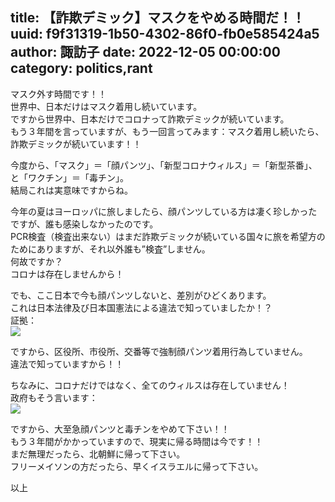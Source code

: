 title: 【詐欺デミック】マスクをやめる時間だ！！
uuid: f9f31319-1b50-4302-86f0-fb0e585424a5
author: 諏訪子
date: 2022-12-05 00:00:00
category: politics,rant
----
マスク外す時間です！！\
世界中、日本だけはマスク着用し続いています。\
ですから世界中、日本だけでコロナって詐欺デミックが続いています。\
もう３年間を言っていますが、もう一回言ってみます：マスク着用し続いたら、詐欺デミックが続いています！！

今度から、「マスク」＝「顔パンツ」、「新型コロナウィルス」＝「新型茶番」、と「ワクチン」＝「毒チン」。\
結局これは実意味ですからね。

今年の夏はヨーロッパに旅しましたら、顔パンツしている方は凄く珍しかったですが、誰も感染しなかったのです。\
PCR検査（検査出来ない）はまだ詐欺デミックが続いている国々に旅を希望方のためにありますが、それ以外誰も”検査”しません。\
何故ですか？\
コロナは存在しませんから！

でも、ここ日本で今も顔パンツしないと、差別がひどくあります。\
これは日本法律及び日本国憲法による違法で知っていましたか！？\
証拠：\
![](https://ass.technicalsuwako.moe/8b09936002cf56b5eb03167199f8455a6375e92d39a2e3cf262f990b325f7f47.jpg)

ですから、区役所、市役所、交番等で強制顔パンツ着用行為していません。\
違法で知っていますから！！

ちなみに、コロナだけではなく、全てのウィルスは存在していません！\
政府もそう言います：\
![](https://ass.technicalsuwako.moe/287acbb2ff90a35f31c321510e4af90669240398d5c54506abb5510b79446361.jpeg)

ですから、大至急顔パンツと毒チンをやめて下さい！！\
もう３年間がかかっていますので、現実に帰る時間は今です！！\
まだ無理だったら、北朝鮮に帰って下さい。\
フリーメイソンの方だったら、早くイスラエルに帰って下さい。

以上
